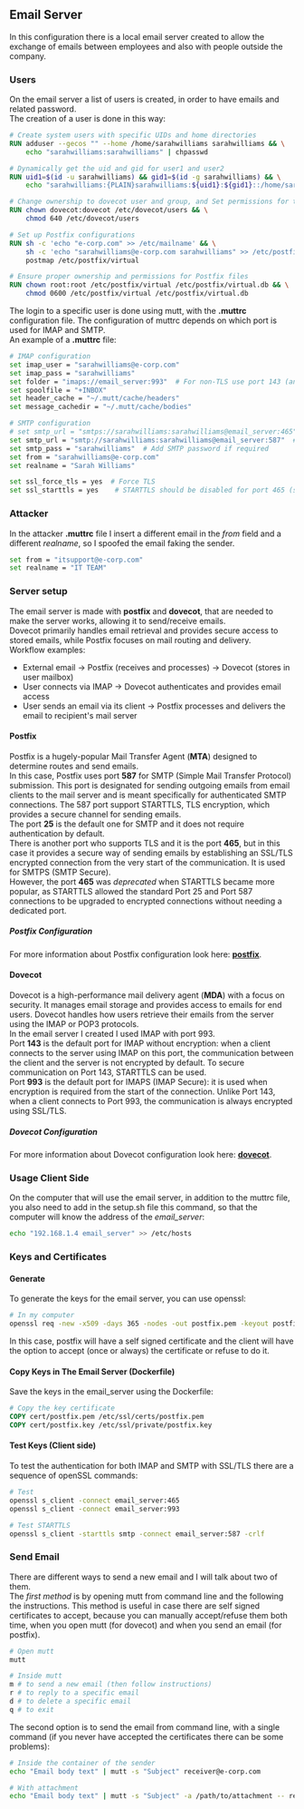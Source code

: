 ## Email Server
In this configuration there is a local email server created to allow the exchange of emails between employees and also with people outside the company. 

### Users
On the email server a list of users is created, in order to have emails and related password. \
The creation of a user is done in this way:
```Dockerfile
# Create system users with specific UIDs and home directories
RUN adduser --gecos "" --home /home/sarahwilliams sarahwilliams && \
    echo "sarahwilliams:sarahwilliams" | chpasswd

# Dynamically get the uid and gid for user1 and user2
RUN uid1=$(id -u sarahwilliams) && gid1=$(id -g sarahwilliams) && \
    echo "sarahwilliams:{PLAIN}sarahwilliams:${uid1}:${gid1}::/home/sarahwilliams:/bin/false" >> /etc/dovecot/users

# Change ownership to dovecot user and group, and Set permissions for the user database file
RUN chown dovecot:dovecot /etc/dovecot/users && \
    chmod 640 /etc/dovecot/users

# Set up Postfix configurations
RUN sh -c 'echo "e-corp.com" >> /etc/mailname' && \
    sh -c 'echo "sarahwilliams@e-corp.com sarahwilliams" >> /etc/postfix/virtual' && \
    postmap /etc/postfix/virtual

# Ensure proper ownership and permissions for Postfix files
RUN chown root:root /etc/postfix/virtual /etc/postfix/virtual.db && \
    chmod 0600 /etc/postfix/virtual /etc/postfix/virtual.db
```
The login to a specific user is done using mutt, with the **.muttrc** configuration file. The configuration of muttrc depends on which port is used for IMAP and SMTP.\
An example of a **.muttrc** file:
```bash
# IMAP configuration
set imap_user = "sarahwilliams@e-corp.com"
set imap_pass = "sarahwilliams" 
set folder = "imaps://email_server:993"  # For non-TLS use port 143 (and remove the s from imaps -> imap)
set spoolfile = "+INBOX"
set header_cache = "~/.mutt/cache/headers"
set message_cachedir = "~/.mutt/cache/bodies"

# SMTP configuration
# set smtp_url = "smtps://sarahwilliams:sarahwilliams@email_server:465"  # If you do not want to use STARTTLS
set smtp_url = "smtp://sarahwilliams:sarahwilliams@email_server:587"  # STARTTLS
set smtp_pass = "sarahwilliams"  # Add SMTP password if required
set from = "sarahwilliams@e-corp.com"
set realname = "Sarah Williams"

set ssl_force_tls = yes  # Force TLS
set ssl_starttls = yes    # STARTTLS should be disabled for port 465 (set ssl_starttls = no)
```

### Attacker
In the attacker **.muttrc** file I insert a different email in the *from* field and a different *realname*, so I spoofed the email faking the sender.
```bash
set from = "itsupport@e-corp.com"
set realname = "IT TEAM"
```

### Server setup
The email server is made with **postfix** and **dovecot**, that are needed to make the server works, allowing it to send/receive emails. \
Dovecot primarily handles email retrieval and provides secure access to stored emails, while Postfix focuses on mail routing and delivery. \
Workflow examples:
- External email &rarr; Postfix (receives and processes) &rarr; Dovecot (stores in user mailbox)
- User connects via IMAP &rarr; Dovecot authenticates and provides email access
- User sends an email via its client &rarr; Postfix processes and delivers the email to recipient's mail server

#### Postfix
Postfix is a hugely-popular Mail Transfer Agent (**MTA**) designed to determine routes and send emails. \
In this case, Postfix uses port **587** for SMTP (Simple Mail Transfer Protocol) submission. This port is designated for sending outgoing emails from email clients to the mail server and is meant specifically for authenticated SMTP connections. The 587 port support STARTTLS, TLS encryption, which provides a secure channel for sending emails.\
The port **25** is the default one for SMTP and it does not require authentication by default. \
There is another port who supports TLS and it is the port **465**, but in this case it provides a secure way of sending emails by establishing an SSL/TLS encrypted connection from the very start of the communication. It is used for SMTPS (SMTP Secure). \
However, the port **465** was *deprecated* when STARTTLS became more popular, as STARTTLS allowed the standard Port 25 and Port 587 connections to be upgraded to encrypted connections without needing a dedicated port.

##### Postfix Configuration
For more information about Postfix configuration look here: **[postfix](email_server/postfix.md)**.

#### Dovecot
Dovecot is a high-performance mail delivery agent (**MDA**) with a focus on security. It manages email storage and provides access to emails for end users. Dovecot handles how users retrieve their emails from the server using the IMAP or POP3 protocols.\
In the email server I created I used IMAP with port 993.\
Port **143** is the default port for IMAP without encryption: when a client connects to the server using IMAP on this port, the communication between the client and the server is not encrypted by default. To secure communication on Port 143, STARTTLS can be used.\
Port **993** is the default port for IMAPS (IMAP Secure): it is used when encryption is required from the start of the connection. Unlike Port 143, when a client connects to Port 993, the communication is always encrypted using SSL/TLS. 

##### Dovecot Configuration
For more information about Dovecot configuration look here: **[dovecot](email_server/dovecot.md)**.

### Usage Client Side
On the computer that will use the email server, in addition to the muttrc file, you also need to add in the setup.sh file this command, so that the computer will know the address of the *email_server*:
```bash
echo "192.168.1.4 email_server" >> /etc/hosts
```

### Keys and Certificates
#### Generate
To generate the keys for the email server, you can use openssl:
```sh
# In my computer
openssl req -new -x509 -days 365 -nodes -out postfix.pem -keyout postfix.key
```
In this case, postfix will have a self signed certificate and the client will have the option to accept (once or always) the certificate or refuse to do it.

#### Copy Keys in The Email Server (Dockerfile)
Save the keys in the email_server using the Dockerfile:
```Dockerfile
# Copy the key certificate
COPY cert/postfix.pem /etc/ssl/certs/postfix.pem
COPY cert/postfix.key /etc/ssl/private/postfix.key
```

#### Test Keys (Client side)
To test the authentication for both IMAP and SMTP with SSL/TLS there are a sequence of openSSL commands:
```bash
# Test
openssl s_client -connect email_server:465
openssl s_client -connect email_server:993

# Test STARTTLS
openssl s_client -starttls smtp -connect email_server:587 -crlf
```

### Send Email
There are different ways to send a new email and I will talk about two of them.\
The *first method* is by opening mutt from command line and the following the instructions. This method is useful in case there are self signed certificates to accept, because you can manually accept/refuse them both time, when you open mutt (for dovecot) and when you send an email (for postfix).
```bash
# Open mutt
mutt

# Inside mutt
m # to send a new email (then follow instructions)
r # to reply to a specific email
d # to delete a specific email
q # to exit
```
The second option is to send the email from command line, with a single command (if you never have accepted the certificates there can be some problems):
```bash
# Inside the container of the sender
echo "Email body text" | mutt -s "Subject" receiver@e-corp.com

# With attachment
echo "Email body text" | mutt -s "Subject" -a /path/to/attachment -- receiver@e-corp.com
```
